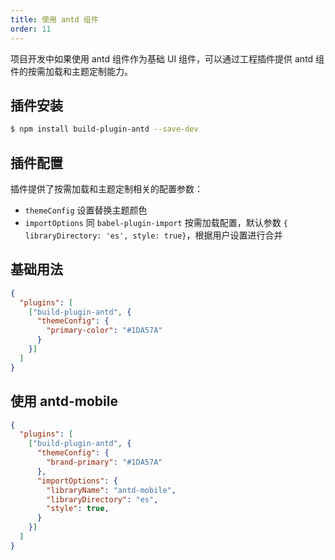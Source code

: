 ```yaml
---
title: 使用 antd 组件
order: 11
---
```


项目开发中如果使用 antd 组件作为基础 UI 组件，可以通过工程插件提供 antd 组件的按需加载和主题定制能力。

## 插件安装

```bash
$ npm install build-plugin-antd --save-dev
```

## 插件配置

插件提供了按需加载和主题定制相关的配置参数：

* `themeConfig` 设置替换主题颜色
* `importOptions` 同 `babel-plugin-import` 按需加载配置，默认参数 `{ libraryDirectory: 'es', style: true}`，根据用户设置进行合并

## 基础用法

```json
{
  "plugins": [
    ["build-plugin-antd", {
      "themeConfig": {
        "primary-color": "#1DA57A"
      }
    }]
  ]
}
```

## 使用 antd-mobile

```json
{
  "plugins": [
    ["build-plugin-antd", {
      "themeConfig": {
        "brand-primary": "#1DA57A"
      },
      "importOptions": {
       	"libraryName": "antd-mobile",
      	"libraryDirectory": "es",
      	"style": true,
      }
    }]
  ]
}
```
